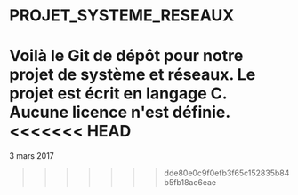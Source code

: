 # PROJET_SYSTEME_RESEAUX
Voilà le Git de dépôt pour notre projet de système et réseaux.
Le projet est écrit en langage C.
Aucune licence n'est définie.
<<<<<<< HEAD
=======
3 mars 2017

>>>>>>> dde80e0c9f0efb3f65c152835b84b5fb18ac6eae
